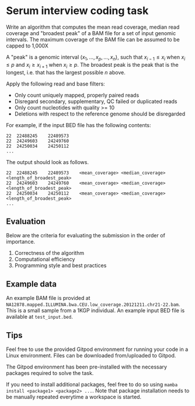 # Serum interview coding task

Write an algorithm that computes the mean read coverage, median read coverage
and "broadest peak" of a BAM file for a set of input genomic intervals. The
maximum coverage of the BAM file can be assumed to be capped to 1,000X

A "peak" is a genomic interval $(x_1, ..., x_p, ..., x_n)$, such that
$x_{i-1} \le x_i$ when $x_i \le p$ and $x_i \ge x_{i + 1}$ when $x_i \ge p$. The broadest peak is the peak that is the longest, i.e. that has the largest
possible $n$ above.

Apply the following read and base filters:

* Only count uniquely mapped, properly paired reads
* Disregard secondary, supplementary, QC failed or duplicated reads
* Only count nucleotides with quality >= 10
* Deletions with respect to the reference genome should be disregarded

For example, if the input BED file has the following contents:

    22  22488245    22489573
    22  24249603    24249760
    22  24250034    24250112
    ...

The output should look as follows.

    22  22488245    22489573    <mean_coverage> <median_coverage>   <length_of_broadest_peak>
    22  24249603    24249760    <mean_coverage> <median_coverage>   <length_of_broadest_peak>
    22  24250034    24250112    <mean_coverage> <median_coverage>   <length_of_broadest_peak>
    ...


## Evaluation

Below are the criteria for evaluating the submission in the order of importance.

1. Correctness of the algorithm
2. Computational efficiency
3. Programming style and best practices


## Example data

An example BAM file is provided at
`NA12878.mapped.ILLUMINA.bwa.CEU.low_coverage.20121211.chr21-22.bam`. This is a
small sample from a 1KGP individual. An example input BED file is available at
`test_input.bed`.


## Tips

Feel free to use the provided Gitpod environment for running your code in a
Linux environment. Files can be downloaded from/uploaded to Gitpod.

The Gitpod environment has been pre-installed with the necessary packages
required to solve the task.

If you need to install additional packages, feel free to do so using `mamba
install <package1> <package2> ...`. Note that package installation needs to be
manually repeated everytime a workspace is started.
